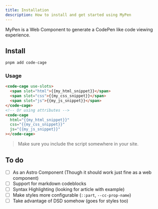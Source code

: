 ```yaml
---
title: Installation
description: How to install and get started using MyPen
---
```


MyPen is a Web Component to generate a CodePen like code viewing experience.

## Install

```sh
pnpm add code-cage
```

### Usage

```html
<code-cage use-slots>
  <span slot="html">{{my_html_snippet}}</span>
  <span slot="css">{{my_css_snippet}}</span>
  <span slot="js">{{my_js_snippet}}</span>
</code-cage>
<!-- Or using attributes -->
<code-cage
  html="{{my_html_snippet}}"
  css="{{my_css_snippet}}"
  js="{{my_js_snippet}}"
></code-cage>
```

> Make sure you include the script somewhere in your site.

## To do

- [ ] As an Astro Component (Though it should work just fine as a web component)
- [ ] Support for markdown codeblocks
- [ ] Syntax Highlighting (looking for article with example)
- [ ] Make styles more configurable (`::part`, `--cc-prop-name`)
- [ ] Take advantage of DSD somehow (goes for styles too)
